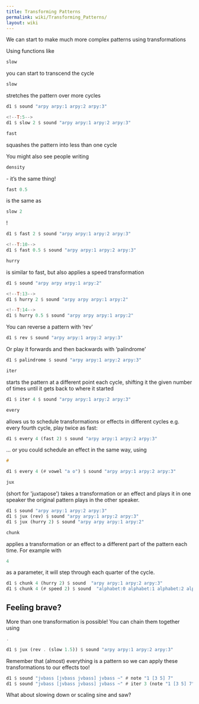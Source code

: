 ```yaml
---
title: Transforming Patterns
permalink: wiki/Transforming_Patterns/
layout: wiki
---
```


<languages /> <translate> We can start to make much more complex
patterns using transformations

Using functions like

``` haskell
slow
```

you can start to transcend the cycle

``` haskell
slow
```

stretches the pattern over more cycles

``` haskell
d1 $ sound "arpy arpy:1 arpy:2 arpy:3"

<!--T:5-->
d1 $ slow 2 $ sound "arpy arpy:1 arpy:2 arpy:3"
```

``` haskell
fast
```

squashes the pattern into less than one cycle

You might also see people writing

``` haskell
density
```

\- it’s the same thing!

``` haskell
fast 0.5
```

is the same as

``` haskell
slow 2
```

!

``` haskell
d1 $ fast 2 $ sound "arpy arpy:1 arpy:2 arpy:3"

<!--T:10-->
d1 $ fast 0.5 $ sound "arpy arpy:1 arpy:2 arpy:3"
```

``` haskell
hurry
```

is similar to fast, but also applies a speed transformation

``` haskell
d1 $ sound "arpy arpy arpy:1 arpy:2"

<!--T:13-->
d1 $ hurry 2 $ sound "arpy arpy arpy:1 arpy:2"

<!--T:14-->
d1 $ hurry 0.5 $ sound "arpy arpy arpy:1 arpy:2"
```

You can reverse a pattern with ‘rev’

``` haskell
d1 $ rev $ sound "arpy arpy:1 arpy:2 arpy:3"
```

Or play it forwards and then backwards with ‘palindrome’

``` haskell
d1 $ palindrome $ sound "arpy arpy:1 arpy:2 arpy:3"
```

``` haskell
iter
```

starts the pattern at a different point each cycle, shifting it the
given number of times until it gets back to where it started

``` haskell
d1 $ iter 4 $ sound "arpy arpy:1 arpy:2 arpy:3"
```

``` haskell
every
```

allows us to schedule transformations or effects in different cycles
e.g. every fourth cycle, play twice as fast:

``` haskell
d1 $ every 4 (fast 2) $ sound "arpy arpy:1 arpy:2 arpy:3"
```

... or you could schedule an effect in the same way, using

``` haskell
#
```

``` haskell
d1 $ every 4 (# vowel "a o") $ sound "arpy arpy:1 arpy:2 arpy:3"
```

``` haskell
jux
```

(short for 'juxtapose') takes a transformation or an effect and plays it
in one speaker the original pattern plays in the other speaker.

``` haskell
d1 $ sound "arpy arpy:1 arpy:2 arpy:3"
d1 $ jux (rev) $ sound "arpy arpy:1 arpy:2 arpy:3"
d1 $ jux (hurry 2) $ sound "arpy arpy arpy:1 arpy:2"
```

``` haskell
chunk
```

applies a transformation or an effect to a different part of the pattern
each time. For example with

``` haskell
4
```

as a parameter, it will step through each quarter of the cycle.

``` haskell
d1 $ chunk 4 (hurry 2) $ sound  "arpy arpy:1 arpy:2 arpy:3"
d1 $ chunk 4 (# speed 2) $ sound  "alphabet:0 alphabet:1 alphabet:2 alphabet:3"
```

## Feeling brave?

More than one transformation is possible! You can chain them together
using

``` haskell
.
```

``` haskell
d1 $ jux (rev . (slow 1.5)) $ sound "arpy arpy:1 arpy:2 arpy:3"
```

Remember that (almost) everything is a pattern so we can apply these
transformations to our effects too!

``` haskell
d1 $ sound "jvbass [jvbass jvbass] jvbass ~" # note "1 [3 5] 7"
d1 $ sound "jvbass [jvbass jvbass] jvbass ~" # iter 3 (note "1 [3 5] 7")
```

What about slowing down or scaling sine and saw? </translate>
